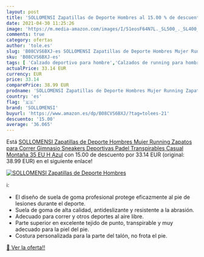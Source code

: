```yaml
---
layout: post
title: 'SOLLOMENSI Zapatillas de Deporte Hombres al 15.00 % de descuento'
date: 2021-04-30 11:25:26
image: 'https://m.media-amazon.com/images/I/51eosF64N7L._SL500_._SL400_.jpg'
comments: true
category: ofertas
author: 'tole.es'
slug: 'B08CVS6BXJ-es SOLLOMENSI Zapatillas de Deporte Hombres Mujer Running...'
sku: 'B08CVS6BXJ-es'
tags: [ 'Calzado deportivo para hombre','Calzados de running para hombre','Calzados para correr en asfalto para hombre','Zapatillas y calzado deportivo para hombre','Zapatos','Zapatos para hombre','Zapatos y complementos','sollomensi','zapatos', ]
actualPrice: 33.14 EUR
currency: EUR
price: 33.14
comparePrice: 38.99 EUR
prodname: 'SOLLOMENSI Zapatillas de Deporte Hombres Mujer Running Zapatos para Correr Gimnasio Sneakers Deportivas Padel Transpirables Casual Montaña 35 EU H Azul'
country: 'es'
flag: '🇪🇸'
brand: 'SOLLOMENSI'
buyurl: 'https://www.amazon.es/dp/B08CVS6BXJ/?tag=tolees-21'
descuento: '15.00'
average: '36.065'
---
```


Está [SOLLOMENSI Zapatillas de Deporte Hombres Mujer Running Zapatos para Correr Gimnasio Sneakers Deportivas Padel Transpirables Casual Montaña 35 EU H Azul](https://www.amazon.es/dp/B08CVS6BXJ/?tag=tolees-21) con 15.00 de descuento por 33.14 EUR (original: 38.99 EUR) en el siguiente enlace!

[![SOLLOMENSI Zapatillas de Deporte Hombres](https://m.media-amazon.com/images/I/51eosF64N7L._SL500_._SL400_.jpg)](https://www.amazon.es/dp/B08CVS6BXJ/?tag=tolees-21)

ℹ️:

- El diseño de suela de goma profesional protege eficazmente al pie de lesiones durante el deporte.
- Suela de goma de alta calidad, antideslizante y resistente a la abrasión.
- Adecuado para correr y otros deportes al aire libre.
- Parte superior en excelente tejido de punto, transpirable y muy adecuado para la piel del pie.
- Costura personalizada para la parte del talón, no frota el pie.

[🛒 Ver la oferta!!](https://www.amazon.es/dp/B08CVS6BXJ/?tag=tolees-21)
